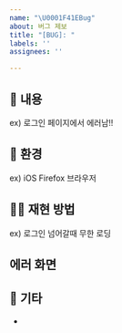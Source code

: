 ```yaml
---
name: "\U0001F41EBug"
about: 버그 제보
title: "[BUG]: "
labels: ''
assignees: ''

---
```


## 🐞 내용
ex) 로그인 페이지에서 에러남!!

## 🌉 환경
ex) iOS Firefox 브라우저

## 🤸‍♂️ 재현 방법
ex) 로그인 넘어갈때 무한 로딩

## 에러 화면
 <!-- 스크린샷 or GIF 등 -->

## 🔔 기타
-
